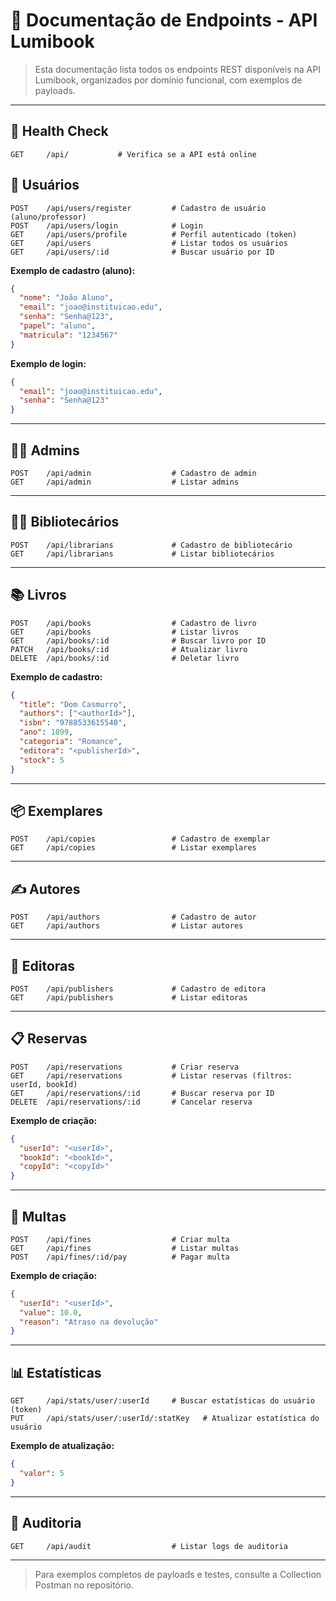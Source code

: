 # 📘 Documentação de Endpoints - API Lumibook

> Esta documentação lista todos os endpoints REST disponíveis na API Lumibook, organizados por domínio funcional, com exemplos de payloads.

---

## 🔎 Health Check

```
GET     /api/           # Verifica se a API está online
```

## 👤 Usuários

```
POST    /api/users/register         # Cadastro de usuário (aluno/professor)
POST    /api/users/login            # Login
GET     /api/users/profile          # Perfil autenticado (token)
GET     /api/users                  # Listar todos os usuários
GET     /api/users/:id              # Buscar usuário por ID
```

**Exemplo de cadastro (aluno):**
```json
{
  "nome": "João Aluno",
  "email": "joao@instituicao.edu",
  "senha": "Senha@123",
  "papel": "aluno",
  "matricula": "1234567"
}
```

**Exemplo de login:**
```json
{
  "email": "joao@instituicao.edu",
  "senha": "Senha@123"
}
```

---

## 👨‍💼 Admins

```
POST    /api/admin                  # Cadastro de admin
GET     /api/admin                  # Listar admins
```

---

## 👩‍💼 Bibliotecários

```
POST    /api/librarians             # Cadastro de bibliotecário
GET     /api/librarians             # Listar bibliotecários
```

---

## 📚 Livros

```
POST    /api/books                  # Cadastro de livro
GET     /api/books                  # Listar livros
GET     /api/books/:id              # Buscar livro por ID
PATCH   /api/books/:id              # Atualizar livro
DELETE  /api/books/:id              # Deletar livro
```

**Exemplo de cadastro:**
```json
{
  "title": "Dom Casmurro",
  "authors": ["<authorId>"],
  "isbn": "9788533615540",
  "ano": 1899,
  "categoria": "Romance",
  "editora": "<publisherId>",
  "stock": 5
}
```

---

## 📦 Exemplares

```
POST    /api/copies                 # Cadastro de exemplar
GET     /api/copies                 # Listar exemplares
```

---

## ✍️ Autores

```
POST    /api/authors                # Cadastro de autor
GET     /api/authors                # Listar autores
```

---

## 🏢 Editoras

```
POST    /api/publishers             # Cadastro de editora
GET     /api/publishers             # Listar editoras
```

---

## 📋 Reservas

```
POST    /api/reservations           # Criar reserva
GET     /api/reservations           # Listar reservas (filtros: userId, bookId)
GET     /api/reservations/:id       # Buscar reserva por ID
DELETE  /api/reservations/:id       # Cancelar reserva
```

**Exemplo de criação:**
```json
{
  "userId": "<userId>",
  "bookId": "<bookId>",
  "copyId": "<copyId>"
}
```

---

## 💸 Multas

```
POST    /api/fines                  # Criar multa
GET     /api/fines                  # Listar multas
POST    /api/fines/:id/pay          # Pagar multa
```

**Exemplo de criação:**
```json
{
  "userId": "<userId>",
  "value": 10.0,
  "reason": "Atraso na devolução"
}
```

---

## 📊 Estatísticas

```
GET     /api/stats/user/:userId     # Buscar estatísticas do usuário (token)
PUT     /api/stats/user/:userId/:statKey   # Atualizar estatística do usuário
```

**Exemplo de atualização:**
```json
{
  "valor": 5
}
```

---

## 📝 Auditoria

```
GET     /api/audit                  # Listar logs de auditoria
```

---

> Para exemplos completos de payloads e testes, consulte a Collection Postman no repositório.
